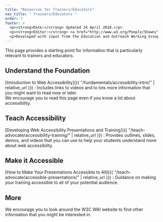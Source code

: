 ```yaml
---
title: "Resources for Trainers/Educators"
nav_title: " Trainers/Educators "
order: 7
footer: >
  <p><strong>Date:</strong> Updated 24 April 2018.</p>
  <p><strong>Editor:</strong> <a href="http://www.w3.org/People/Shawn/">Shawn Lawton Henry</a>.</p>
  <p>Developed with input from the Education and Outreach Working Group (<a href="http://www.w3.org/WAI/EO/">EOWG</a>).</p>
---
```


This page provides a starting point for information that is particularly relevant to trainers and educators.

## Understand the Foundation

[Introduction to Web Accessibility]({{ "/fundamentals/accessibility-intro/" | relative_url }})
: Includes links to videos and to lots more information that you might want to read now or later.<br/>We encourage you to read this page even if you know a lot about accessibility.

## Teach Accessibility

[Developing Web Accessibility Presentations and Training]({{ "/teach-advocate/accessibility-training/" | relative_url }})
: Provides outlines, slides, demos, and videos that you can use to help your students understand more about web accessibility.

## Make it Accessible

[How to Make Your Presentations Accessible to All]({{ "/teach-advocate/accessible-presentations/" | relative_url }})
: Guidance on making your training accessible to all of your potential audience.

## More

We encourage you to look around the W3C WAI website to find other information that you might be interested in.
